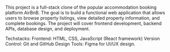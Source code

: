 This project is a full-stack clone of the popular accommodation booking platform AirBnB. The goal is to build a functional web application that allows users to browse property listings, view detailed property information, and complete bookings. The project will cover frontend development, backend APIs, database design, and deployment.

Techstacks:
Frontend: HTML, CSS, JavaScript (React framework)
Version Control: Git and GitHub
Design Tools: Figma for UI/UX design.

